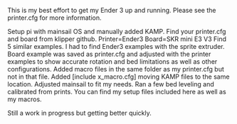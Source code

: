 This is my best effort to get my Ender 3 up and running. Please see the printer.cfg for more information.

Setup pi with mainsail OS and manually added KAMP. 
Find your printer.cfg and board from klipper github. Printer=Ender3 Board=SKR mini E3 V3 
Find 5 similar examples. I had to find Ender3 examples with the sprite extruder.
Board example was saved as printer.cfg and adjusted with the printer examples to show accurate rotation and bed limitations as well as other configurations.
Added macro files in the same folder as my printer.cfg but not in that file. Added [include x_macro.cfg] moving KAMP files to the same location.
Adjusted mainsail to fit my needs.
Ran a few bed leveling and calibrated from prints. 
You can find my setup files included here as well as my macros.

Still a work in progress but getting better quickly.
